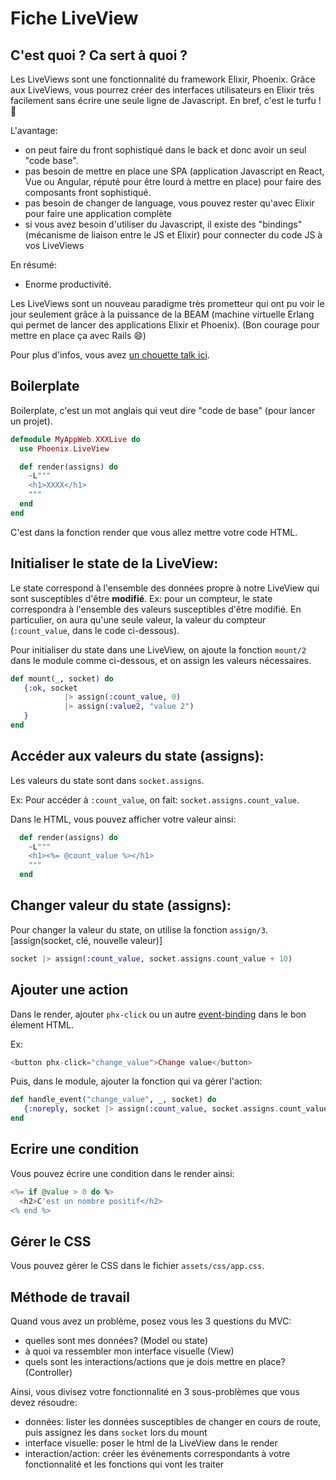 # Fiche LiveView

## C'est quoi ? Ca sert à quoi ?

Les LiveViews sont une fonctionnalité du framework Elixir, Phoenix. Grâce aux LiveViews, vous pourrez créer des interfaces utilisateurs en Elixir très facilement sans écrire une seule ligne de Javascript. En bref, c'est le turfu ! 🚀

L'avantage:

- on peut faire du front sophistiqué dans le back et donc avoir un seul "code base".
- pas besoin de mettre en place une SPA (application Javascript en React, Vue ou Angular, réputé pour être lourd à mettre en place) pour faire des composants front sophistiqué.
- pas besoin de changer de language, vous pouvez rester qu'avec Elixir pour faire une application complète
- si vous avez besoin d'utiliser du Javascript, il existe des "bindings" (mécanisme de liaison entre le JS et Elixir) pour connecter du code JS à vos LiveViews

En résumé:

- Enorme productivité.

Les LiveViews sont un nouveau paradigme très prometteur qui ont pu voir le jour seulement grâce à la puissance de la BEAM (machine virtuelle Erlang qui permet de lancer des applications Elixir et Phoenix). (Bon courage pour mettre en place ça avec Rails 😄)

Pour plus d'infos, vous avez [un chouette talk ici](https://www.youtube.com/watch?v=8xJzHq8ru0M).

## Boilerplate

Boilerplate, c'est un mot anglais qui veut dire "code de base" (pour lancer un projet).

```elixir
defmodule MyAppWeb.XXXLive do
  use Phoenix.LiveView

  def render(assigns) do
    ~L"""
    <h1>XXXX</h1>
    """
  end
end
```

C'est dans la fonction render que vous allez mettre votre code HTML.

## Initialiser le state de la LiveView:

Le state correspond à l'ensemble des données propre à notre LiveView qui sont susceptibles d'être **modifié**.
Ex: pour un compteur, le state correspondra à l'ensemble des valeurs susceptibles d'être modifié. En particulier, on aura qu'une seule valeur, la valeur du compteur (`:count_value`, dans le code ci-dessous).

Pour initialiser du state dans une LiveView, on ajoute la fonction `mount/2` dans le module comme ci-dessous, et on assign les valeurs nécessaires.

```elixir
def mount(_, socket) do
   {:ok, socket
            |> assign(:count_value, 0)
            |> assign(:value2, "value 2")
   }
end
```

## Accéder aux valeurs du state (assigns):

Les valeurs du state sont dans `socket.assigns`.

Ex: Pour accéder à `:count_value`, on fait: `socket.assigns.count_value`.

Dans le HTML, vous pouvez afficher votre valeur ainsi:

```elixir
  def render(assigns) do
    ~L"""
    <h1><%= @count_value %></h1>
    """
  end
```

## Changer valeur du state (assigns):

Pour changer la valeur du state, on utilise la fonction `assign/3`. [assign(socket, clé, nouvelle valeur)]

```elixir
socket |> assign(:count_value, socket.assigns.count_value + 10)
```

## Ajouter une action

Dans le render, ajouter `phx-click` ou un autre [event-binding](https://hexdocs.pm/phoenix_live_view/Phoenix.LiveView.html#module-bindings) dans le bon élement HTML.

Ex:

```elixir
<button phx-click="change_value">Change value</button>
```

Puis, dans le module, ajouter la fonction qui va gérer l'action:

```elixir
def handle_event("change_value", _, socket) do
   {:noreply, socket |> assign(:count_value, socket.assigns.count_value + 10)}
end
```

## Ecrire une condition

Vous pouvez écrire une condition dans le render ainsi:

```elixir
<%= if @value > 0 do %>
  <h2>C'est un nombre positif</h2>
<% end %>
```

## Gérer le CSS

Vous pouvez gérer le CSS dans le fichier `assets/css/app.css`.

## Méthode de travail

Quand vous avez un problème, posez vous les 3 questions du MVC:

- quelles sont mes données? (Model ou state)
- à quoi va ressembler mon interface visuelle (View)
- quels sont les interactions/actions que je dois mettre en place? (Controller)

Ainsi, vous divisez votre fonctionnalité en 3 sous-problèmes que vous devez résoudre:

- données: lister les données susceptibles de changer en cours de route, puis assignez les dans `socket` lors du mount
- interface visuelle: poser le html de la LiveView dans le render
- interaction/action: créer les événements correspondants à votre fonctionnalité et les fonctions qui vont les traiter
